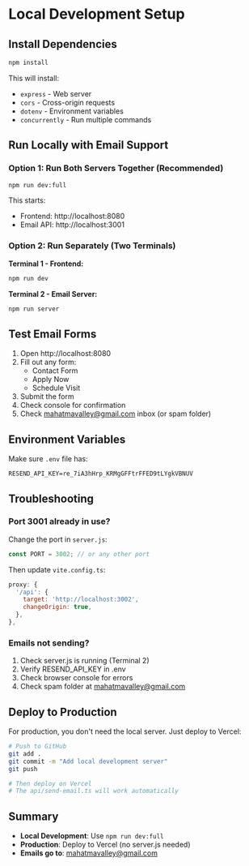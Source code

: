 # Local Development Setup

## Install Dependencies

```bash
npm install
```

This will install:
- `express` - Web server
- `cors` - Cross-origin requests
- `dotenv` - Environment variables
- `concurrently` - Run multiple commands

## Run Locally with Email Support

### Option 1: Run Both Servers Together (Recommended)
```bash
npm run dev:full
```

This starts:
- Frontend: http://localhost:8080
- Email API: http://localhost:3001

### Option 2: Run Separately (Two Terminals)

**Terminal 1 - Frontend:**
```bash
npm run dev
```

**Terminal 2 - Email Server:**
```bash
npm run server
```

## Test Email Forms

1. Open http://localhost:8080
2. Fill out any form:
   - Contact Form
   - Apply Now
   - Schedule Visit
3. Submit the form
4. Check console for confirmation
5. Check mahatmavalley@gmail.com inbox (or spam folder)

## Environment Variables

Make sure `.env` file has:
```
RESEND_API_KEY=re_7iA3hHrp_KRMgGFFtrFFED9tLYgkVBNUV
```

## Troubleshooting

### Port 3001 already in use?
Change the port in `server.js`:
```javascript
const PORT = 3002; // or any other port
```

Then update `vite.config.ts`:
```javascript
proxy: {
  '/api': {
    target: 'http://localhost:3002',
    changeOrigin: true,
  },
},
```

### Emails not sending?
1. Check server.js is running (Terminal 2)
2. Verify RESEND_API_KEY in .env
3. Check browser console for errors
4. Check spam folder at mahatmavalley@gmail.com

## Deploy to Production

For production, you don't need the local server. Just deploy to Vercel:

```bash
# Push to GitHub
git add .
git commit -m "Add local development server"
git push

# Then deploy on Vercel
# The api/send-email.ts will work automatically
```

## Summary

- **Local Development**: Use `npm run dev:full`
- **Production**: Deploy to Vercel (no server.js needed)
- **Emails go to**: mahatmavalley@gmail.com
